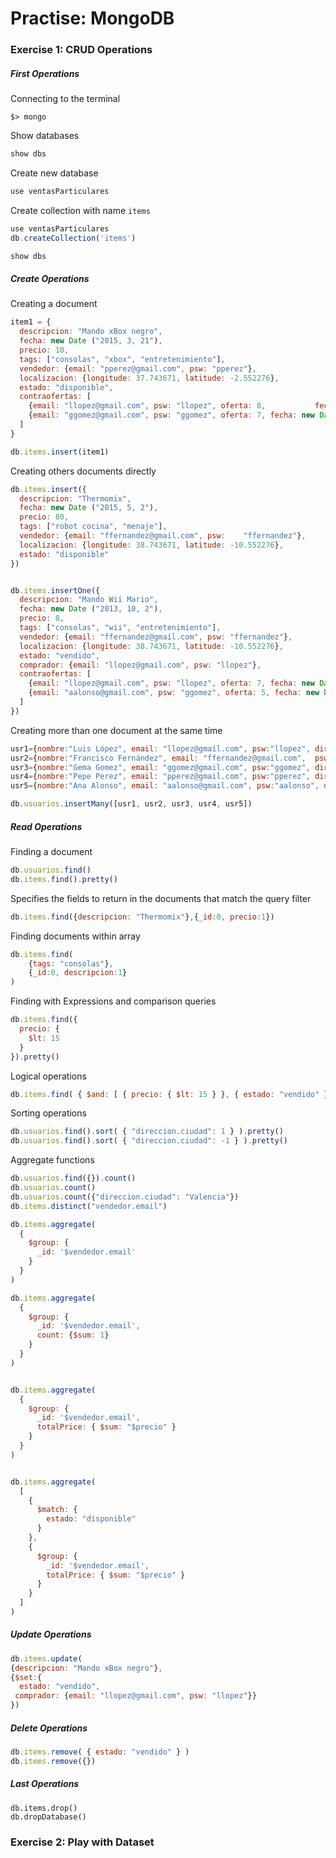 # Practise: MongoDB

### Exercise 1: CRUD Operations

##### First Operations

Connecting to the terminal
```shell
$> mongo
```

Show databases
```javascript
show dbs
```

Create new database
```javascript
use ventasParticulares
```

Create collection with name `items`
```javascript
use ventasParticulares
db.createCollection('items')
```

```javascript
show dbs
```

##### Create Operations

Creating a document

```javascript
item1 = {
  descripcion: "Mando xBox negro",
  fecha: new Date ("2015, 3, 21"),
  precio: 10,
  tags: ["consolas", "xbox", "entretenimiento"],
  vendedor: {email: "pperez@gmail.com", psw: "pperez"},
  localizacion: {longitude: 37.743671, latitude: -2.552276},
  estado: "disponible",
  contraofertas: [
    {email: "llopez@gmail.com", psw: "llopez", oferta: 8,        	fecha: new Date("2015, 4, 2")},
    {email: "ggomez@gmail.com", psw: "ggomez", oferta: 7, fecha: new Date("2015, 4, 13")}
  ]
}

db.items.insert(item1)
```

Creating others documents directly
```javascript
db.items.insert({
  descripcion: "Thermomix",
  fecha: new Date ("2015, 5, 2"),
  precio: 80,
  tags: ["robot cocina", "menaje"], 
  vendedor: {email: "ffernandez@gmail.com", psw:	"ffernandez"},
  localizacion: {longitude: 38.743671, latitude: -10.552276},
  estado: "disponible"
})


db.items.insertOne({
  descripcion: "Mando Wii Mario",
  fecha: new Date ("2013, 10, 2"),
  precio: 8,
  tags: ["consolas", "wii", "entretenimiento"], 
  vendedor: {email: "ffernandez@gmail.com", psw: "ffernandez"},
  localizacion: {longitude: 38.743671, latitude: -10.552276},
  estado: "vendido",
  comprador: {email: "llopez@gmail.com", psw: "llopez"},
  contraofertas: [
    {email: "llopez@gmail.com", psw: "llopez", oferta: 7, fecha: new Date("2013, 10, 20")},
    {email: "aalonso@gmail.com", psw: "ggomez", oferta: 5, fecha: new Date("2013, 10, 19")}
  ]
})

```

Creating more than one document at the same time
```javascript
usr1={nombre:"Luis López", email: "llopez@gmail.com", psw:"llopez", direccion: {via:"C/Pez", num:3, ciudad:"Madrid", cp: "28031"}},
usr2={nombre:"Francisco Fernández", email: "ffernandez@gmail.com",	psw:"ffernandez", direccion: {via:"C/Luna Nueva", num:145, ciudad: "Barcelona", cp: "08009"}},
usr3={nombre:"Gema Gomez", email: "ggomez@gmail.com", psw:"ggomez", direccion: {via:"C/Sansa", num:28, ciudad:"Valencia", cp: "46015"}},
usr4={nombre:"Pepe Perez", email: "pperez@gmail.com", psw:"pperez", direccion: {via:"C/Sansa", num:79, ciudad:"Valencia", cp: "46015"}},  
usr5={nombre:"Ana Alonso", email: "aalonso@gmail.com", psw:"aalonso", direccion: {via:"C/Luna Llena", num:32, ciudad:"Barcelona", cp: "08009"}}

db.usuarios.insertMany([usr1, usr2, usr3, usr4, usr5])
```

##### Read Operations

Finding a document
```javascript
db.usuarios.find()
db.items.find().pretty()
```


Specifies the fields to return in the documents that match the query filter
```javascript
db.items.find({descripcion: "Thermomix"},{_id:0, precio:1})
```


Finding documents within array
```javascript
db.items.find(
    {tags: "consolas"},
    {_id:0, descripcion:1}
)
```

Finding with Expressions and comparison queries
```javascript
db.items.find({
  precio: {
    $lt: 15
  }
}).pretty()
```

Logical operations
```javascript
db.items.find( { $and: [ { precio: { $lt: 15 } }, { estado: "vendido" } ] } ).pretty()
```


Sorting operations
```javascript
db.usuarios.find().sort( { "direccion.ciudad": 1 } ).pretty()
db.usuarios.find().sort( { "direccion.ciudad": -1 } ).pretty()
```

Aggregate functions
```javascript
db.usuarios.find({}).count()
db.usuarios.count()
db.usuarios.count({"direccion.ciudad": "Valencia"})
db.items.distinct("vendedor.email")

db.items.aggregate(
  {
    $group: {
      _id: '$vendedor.email'
    }
  }
)

db.items.aggregate(
  {
    $group: {
      _id: '$vendedor.email',
      count: {$sum: 1}
    }
  }
)


db.items.aggregate(
  {
    $group: {
      _id: '$vendedor.email',
      totalPrice: { $sum: "$precio" }
    }
  }
)


db.items.aggregate(
  [
    {
      $match: {
        estado: "disponible"
      }
    },
    {
      $group: {
        _id: '$vendedor.email',
        totalPrice: { $sum: "$precio" }
      }
    }
  ]
)
```

##### Update Operations
```javascript
db.items.update(
{descripcion: "Mando xBox negro"},
{$set:{
  estado: "vendido",
 comprador: {email: "llopez@gmail.com", psw: "llopez"}}
})
```

##### Delete Operations
```javascript
db.items.remove( { estado: "vendido" } )
db.items.remove({})
```

##### Last Operations
```
db.items.drop()
db.dropDatabase()
```

### Exercise 2: Play with Dataset

